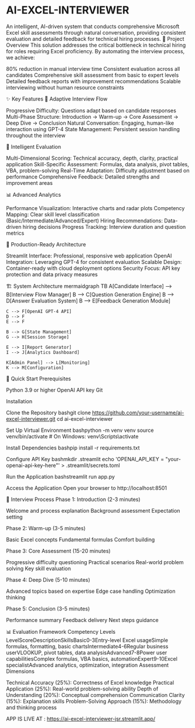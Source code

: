 # AI-EXCEL-INTERVIEWER
An intelligent, AI-driven system that conducts comprehensive Microsoft Excel skill assessments through natural conversation, providing consistent evaluation and detailed feedback for technical hiring processes.
🎯 Project Overview
This solution addresses the critical bottleneck in technical hiring for roles requiring Excel proficiency. By automating the interview process, we achieve:

80% reduction in manual interview time
Consistent evaluation across all candidates
Comprehensive skill assessment from basic to expert levels
Detailed feedback reports with improvement recommendations
Scalable interviewing without human resource constraints

✨ Key Features
🔄 Adaptive Interview Flow

Progressive Difficulty: Questions adapt based on candidate responses
Multi-Phase Structure: Introduction → Warm-up → Core Assessment → Deep Dive → Conclusion
Natural Conversation: Engaging, human-like interaction using GPT-4
State Management: Persistent session handling throughout the interview

🎯 Intelligent Evaluation

Multi-Dimensional Scoring: Technical accuracy, depth, clarity, practical application
Skill-Specific Assessment: Formulas, data analysis, pivot tables, VBA, problem-solving
Real-Time Adaptation: Difficulty adjustment based on performance
Comprehensive Feedback: Detailed strengths and improvement areas

📊 Advanced Analytics

Performance Visualization: Interactive charts and radar plots
Competency Mapping: Clear skill level classification (Basic/Intermediate/Advanced/Expert)
Hiring Recommendations: Data-driven hiring decisions
Progress Tracking: Interview duration and question metrics

🚀 Production-Ready Architecture

Streamlit Interface: Professional, responsive web application
OpenAI Integration: Leveraging GPT-4 for consistent evaluation
Scalable Design: Container-ready with cloud deployment options
Security Focus: API key protection and data privacy measures

🏗️ System Architecture
mermaidgraph TB
    A[Candidate Interface] --> B[Interview Flow Manager]
    B --> C[Question Generation Engine]
    B --> D[Answer Evaluation System]
    B --> E[Feedback Generation Module]
    
    C --> F[OpenAI GPT-4 API]
    D --> F
    E --> F
    
    B --> G[State Management]
    G --> H[Session Storage]
    
    E --> I[Report Generator]
    I --> J[Analytics Dashboard]
    
    K[Admin Panel] --> L[Monitoring]
    K --> M[Configuration]
🚀 Quick Start
Prerequisites

Python 3.9 or higher
OpenAI API key
Git

Installation

Clone the Repository
bashgit clone https://github.com/your-username/ai-excel-interviewer.git
cd ai-excel-interviewer

Set Up Virtual Environment
bashpython -m venv venv
source venv/bin/activate  # On Windows: venv\Scripts\activate

Install Dependencies
bashpip install -r requirements.txt

Configure API Key
bashmkdir .streamlit
echo 'OPENAI_API_KEY = "your-openai-api-key-here"' > .streamlit/secrets.toml

Run the Application
bashstreamlit run app.py

Access the Application
Open your browser to http://localhost:8501

🎯 Interview Process
Phase 1: Introduction (2-3 minutes)

Welcome and process explanation
Background assessment
Expectation setting

Phase 2: Warm-up (3-5 minutes)

Basic Excel concepts
Fundamental formulas
Comfort building

Phase 3: Core Assessment (15-20 minutes)

Progressive difficulty questioning
Practical scenarios
Real-world problem solving
Key skill evaluation

Phase 4: Deep Dive (5-10 minutes)

Advanced topics based on expertise
Edge case handling
Optimization thinking

Phase 5: Conclusion (3-5 minutes)

Performance summary
Feedback delivery
Next steps guidance

📊 Evaluation Framework
Competency Levels
LevelScoreDescriptionSkillsBasic0-3Entry-level Excel usageSimple formulas, formatting, basic chartsIntermediate4-6Regular business userVLOOKUP, pivot tables, data analysisAdvanced7-8Power user capabilitiesComplex formulas, VBA basics, automationExpert9-10Excel specialistAdvanced analytics, optimization, integration
Assessment Dimensions

Technical Accuracy (25%): Correctness of Excel knowledge
Practical Application (25%): Real-world problem-solving ability
Depth of Understanding (20%): Conceptual comprehension
Communication Clarity (15%): Explanation skills
Problem-Solving Approach (15%): Methodology and thinking process

APP IS LIVE AT : https://ai-excel-interviewer-jsr.streamlit.app/
